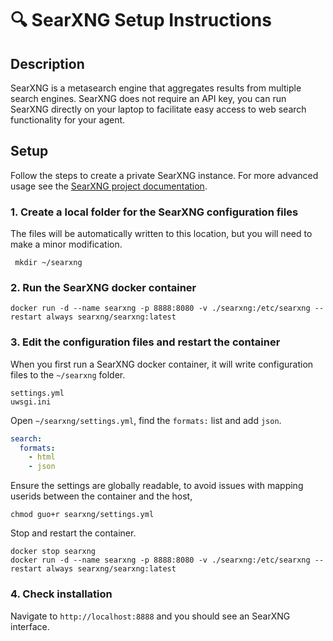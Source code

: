 # 🔍 SearXNG Setup Instructions

## Description

SearXNG is a metasearch engine that aggregates results from multiple search engines. SearXNG does not require an API key, you can run SearXNG directly on your laptop to facilitate easy access to web search functionality for your agent.

## Setup

Follow the steps to create a private SearXNG instance. For more advanced usage see the [SearXNG project documentation](https://github.com/searxng/searxng).

### 1. Create a local folder for the SearXNG configuration files

The files will be automatically written to this location, but you will need to make a minor modification.

```shell
 mkdir ~/searxng
```

### 2. Run the SearXNG docker container

```shell
docker run -d --name searxng -p 8888:8080 -v ./searxng:/etc/searxng --restart always searxng/searxng:latest
```

### 3. Edit the configuration files and restart the container

When you first run a SearXNG docker container, it will write configuration files to the `~/searxng` folder.

```shell
settings.yml
uwsgi.ini
```

Open `~/searxng/settings.yml`, find the `formats:` list and add `json`.

```yaml
search:
  formats:
    - html
    - json
```

Ensure the settings are globally readable, to avoid issues with mapping userids between the container and the host,

```shell
chmod guo+r searxng/settings.yml
```

Stop and restart the container.

```shell
docker stop searxng
docker run -d --name searxng -p 8888:8080 -v ./searxng:/etc/searxng --restart always searxng/searxng:latest
```

### 4. Check installation

Navigate to `http://localhost:8888` and you should see an SearXNG interface.
